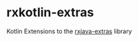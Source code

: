 # rxkotlin-extras
Kotlin Extensions to the [rxjava-extras](https://github.com/davidmoten/rxjava-extras) library
